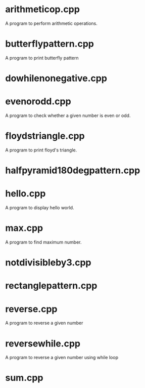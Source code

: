 # arithmeticop.cpp
A program to perform arithmetic operations.


# butterflypattern.cpp
A program to print butterfly pattern

# dowhilenonegative.cpp


# evenorodd.cpp
A program to check whether a given number is even or odd.

# floydstriangle.cpp
A program to print floyd's triangle.

# halfpyramid180degpattern.cpp


# hello.cpp
A program to display hello world.

# max.cpp
A program to find maximum number.

# notdivisibleby3.cpp


# rectanglepattern.cpp


# reverse.cpp
A program to reverse a given number

# reversewhile.cpp
A program to reverse a given number using while loop

# sum.cpp








